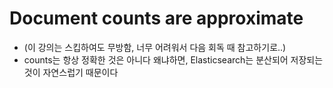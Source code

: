 # Document counts are approximate

-   (이 강의는 스킵하여도 무방함, 너무 어려워서 다음 회독 때 참고하기로..)
-   counts는 항상 정확한 것은 아니다 왜냐하면, Elasticsearch는 분산되어 저장되는 것이 자연스럽기 때문이다
